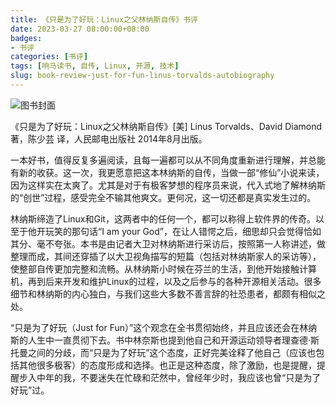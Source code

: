 ```yaml
---
title: 《只是为了好玩：Linux之父林纳斯自传》书评
date: 2023-03-27 08:00:00+08:00
badges:
- 书评
categories: [书评]
tags: [响马读书, 自传, Linux, 开源, 技术]
slug: book-review-just-for-fun-linus-torvalds-autobiography
---
```


<div class="p-3 text-center">
  <img class="img-fluid" src="/images/2023/0327/book-cover.png" alt="图书封面" style="max-width:400px; max-height:400px;">
</div>

《只是为了好玩：Linux之父林纳斯自传》[美] Linus Torvalds、David Diamond 著，陈少芸 译，人民邮电出版社 2014年8月出版。

一本好书，值得反复多遍阅读，且每一遍都可以从不同角度重新进行理解，并总能有新的收获。这一次，我更愿意把这本林纳斯的自传，当做一部“修仙”小说来读，因为这样实在太爽了。尤其是对于有极客梦想的程序员来说，代入式地了解林纳斯的“创世”过程，感受完全不输其他爽文。更何况，这一切还都是真实发生过的。

林纳斯缔造了Linux和Git，这两者中的任何一个，都可以称得上软件界的传奇。以至于他开玩笑的那句话“I am your God”，在让人错愕之后，细思却只会觉得恰如其分、毫不夸张。本书是由记者大卫对林纳斯进行采访后，按照第一人称讲述，做整理而成，其间还穿插了以大卫视角描写的短篇（包括对林纳斯家人的采访等），使整部自传更加完整和流畅。从林纳斯小时候在芬兰的生活，到他开始接触计算机，再到后来开发和维护Linux的过程，以及之后参与的各种开源相关活动。很多细节和林纳斯的内心独白，与我们这些大多数不善言辞的社恐患者，都颇有相似之处。

“只是为了好玩（Just for Fun）”这个观念在全书贯彻始终，并且应该还会在林纳斯的人生中一直贯彻下去。书中林奈斯也提到他自己和开源运动领导者理查德·斯托曼之间的分歧，而“只是为了好玩”这个态度，正好完美诠释了他自己（应该也包括其他很多极客）的态度形成和选择。也正是这种态度，除了激励，也是提醒，提醒步入中年的我，不要迷失在忙碌和茫然中，曾经年少时，我应该也曾“只是为了好玩”过。
